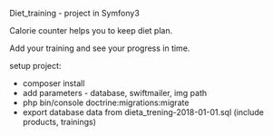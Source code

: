 Diet_training - project in Symfony3

Calorie counter helps you to keep diet plan.

Add your training and see your progress in time.

setup project:

- composer install
- add parameters - database, swiftmailer, img path
- php bin/console doctrine:migrations:migrate
- export database data from dieta_trening-2018-01-01.sql (include products, trainings)
